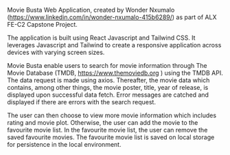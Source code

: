 Movie Busta Web Application, created by Wonder Nxumalo (https://www.linkedin.com/in/wonder-nxumalo-415b6289/) as part of ALX FE-C2 Capstone Project.

The application is built using React Javascript and Tailwind CSS. It leverages Javascript and Tailwind to create a responsive application across devices with varying screen sizes.

Movie Busta enable users to search for movie information through The Movie Database (TMDB, https://www.themoviedb.org ) using the TMDB API. The data request is made using axios. Thereafter, the movie data which contains, among other things, the movie poster, title, year of release, is displayed upon successful data fetch. Error messages are catched and displayed if there are errors with the search request.

The user can then choose to view more movie information which includes rating and movie plot. Otherwise, the user can add the movie to the favourite movie list. In the favourite movie list, the user can remove the saved favourite movies. The favourite movie list is saved on local storage for persistence in the local environment.